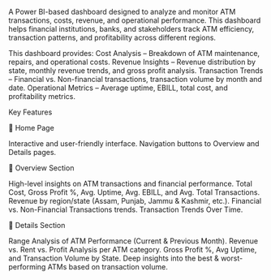 A Power BI-based dashboard designed to analyze and monitor ATM transactions, costs, revenue, and operational performance. This dashboard helps financial institutions, banks, and stakeholders track ATM efficiency, transaction patterns, and profitability across different regions.

This dashboard provides:
 Cost Analysis – Breakdown of ATM maintenance, repairs, and operational costs.
 Revenue Insights – Revenue distribution by state, monthly revenue trends, and gross profit analysis.
 Transaction Trends – Financial vs. Non-financial transactions, transaction volume by month and date.
 Operational Metrics – Average uptime, EBILL, total cost, and profitability metrics.


 Key Features
 
🔹 Home Page

Interactive and user-friendly interface.
Navigation buttons to Overview and Details pages.

🔹 Overview Section

High-level insights on ATM transactions and financial performance.
Total Cost, Gross Profit %, Avg. Uptime, Avg. EBILL, and Avg. Total Transactions.
Revenue by region/state (Assam, Punjab, Jammu & Kashmir, etc.).
Financial vs. Non-Financial Transactions trends.
Transaction Trends Over Time.

🔹 Details Section

Range Analysis of ATM Performance (Current & Previous Month).
Revenue vs. Rent vs. Profit Analysis per ATM category.
Gross Profit %, Avg Uptime, and Transaction Volume by State.
Deep insights into the best & worst-performing ATMs based on transaction volume.
